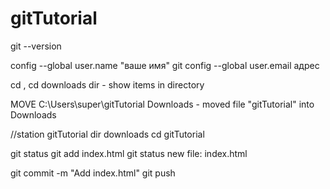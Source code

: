 # gitTutorial

 git --version
 
 config --global user.name "ваше имя"
 git config --global user.email адрес
 
 cd , cd downloads
 dir - show items in directory
 
 MOVE C:\Users\super\gitTutorial Downloads - moved file "gitTutorial" into Downloads
 
 //station gitTutorial
 dir downloads
 cd gitTutorial
 
 git status
 git add index.html
 git status
  new file:   index.html
 
 git commit -m "Add index.html"
 git push
